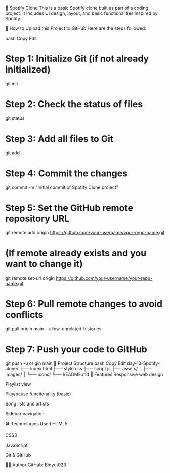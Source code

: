 🎵 Spotify Clone
This is a basic Spotify clone built as part of a coding project.
It includes UI design, layout, and basic functionalities inspired by Spotify.

🚀 How to Upload this Project to GitHub
Here are the steps followed:

bash
Copy
Edit
# Step 1: Initialize Git (if not already initialized)
git init

# Step 2: Check the status of files
git status

# Step 3: Add all files to Git
git add .

# Step 4: Commit the changes
git commit -m "Initial commit of Spotify Clone project"

# Step 5: Set the GitHub remote repository URL
git remote add origin https://github.com/your-username/your-repo-name.git

# (If remote already exists and you want to change it)
git remote set-url origin https://github.com/your-username/your-repo-name.git

# Step 6: Pull remote changes to avoid conflicts
git pull origin main --allow-unrelated-histories

# Step 7: Push your code to GitHub
git push -u origin main
📁 Project Structure
bash
Copy
Edit
day-13-Spotify-clone/
├── index.html
├── style.css
├── script.js
├── assets/
│   ├── images/
│   └── icons/
└── README.md
🌟 Features
Responsive web design

Playlist view

Play/pause functionality (basic)

Song lists and artists

Sidebar navigation

🛠️ Technologies Used
HTML5

CSS3

JavaScript

Git & GitHub

🧑‍💻 Author
GitHub: Bidyut023
